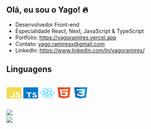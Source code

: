 ## Olá, eu sou o Yago! 🔥

- Desenvolvedor Front-end
- Especialidade React, Next, JavaScript & TypeScript
- Portfolio: https://yagoramires.vercel.app
- Contato: yago.ramiresx@gmail.com
- LinkedIn: https://www.linkedin.com/in/yagoramires/

## Linguagens 
<div style="display: inline_block">
  <br />
  <img
    align="center"
    alt="yago-Js"
    height="30"
    width="40"
    src="https://raw.githubusercontent.com/devicons/devicon/master/icons/javascript/javascript-plain.svg"
  />
  <img
    align="center"
    alt="yago-Ts"
    height="30"
    width="40"
    src="https://raw.githubusercontent.com/devicons/devicon/master/icons/typescript/typescript-plain.svg"
  />
  <img
    align="center"
    alt="yago-React"
    height="30"
    width="40"
    src="https://raw.githubusercontent.com/devicons/devicon/master/icons/react/react-original.svg"
  />
  <img
    align="center"
    alt="yago-HTML"
    height="30"
    width="40"
    src="https://raw.githubusercontent.com/devicons/devicon/master/icons/html5/html5-original.svg"
  />
  <img
    align="center"
    alt="yago-CSS"
    height="30"
    width="40"
    src="https://raw.githubusercontent.com/devicons/devicon/master/icons/css3/css3-original.svg"
  />
</div>

## 
<div>
  <a href="https://github.com/yagoramires "></a>
  <img
    height="180em"
    src="https://github-readme-stats-yago.vercel.app/api?username=yagoramires"
  />
</div>

<div>
  <a href="https://github.com/yagoramires "></a>
  <img
    height="180em"
    src="https://github-readme-stats.vercel.app/api/top-langs/?username=yagoramires&layout=compact&langs_count=7&theme=merko"
  />
</div>
